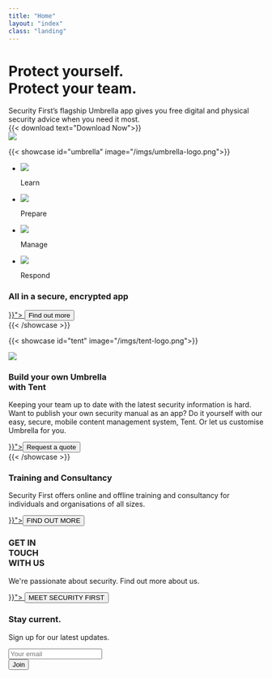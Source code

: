 ```yaml
---
title: "Home"
layout: "index"
class: "landing"
---
```

<div class="intro">
  <div class="container">
    <div class="row">
      <div class="col-lg-6 col-md-12">
        <div class="d-none d-lg-block spacer-top100"></div>
        <h1 class="">Protect yourself.<br>Protect your team.</h1>
        <div class="home-description">Security First’s flagship Umbrella app gives you free digital and physical security advice when you need it most.</div>		
        {{< download text="Download  Now">}}
      </div>
    </div>
  </div>
    <img class="d-none d-lg-block hero-app" src="/imgs/hero-app.png"/>
</div>

{{< showcase id="umbrella" image="/imgs/umbrella-logo.png">}}
<ul class="spacer-top70 col-12 list-inline text-center">
  <li class="list-inline-item">
    <img src="/imgs/learn.png" />
    <p class="data">Learn</p>
  </li>
  <li class="list-inline-item">
    <img src="/imgs/prepare.png" />
    <p class="data">Prepare</p>
  </li>
  <li class="list-inline-item">
    <img src="/imgs/manage.png" />
    <p class="data">Manage</p>
  </li>
  <li class="list-inline-item">
    <img src="/imgs/respond.png" />
    <p class="data">Respond</p>
  </li>
</ul>
<div class="col-9 text-center mx-auto spacer-top30 spacer-bottom30">
  <h3 class="center">All in a secure, encrypted app</h3>
  <a href="{{< ref "umbrella.md" >}}">
    <button type="button" class="btn btn-primary btn-spaced">Find out more</button>
  </a>
</div>
{{< /showcase >}}

{{< showcase id="tent" image="/imgs/tent-logo.png">}}
<div class="col-lg-6 spacer-top30">
  <img src="/imgs/tent-sketch.png"/>
</div>
<div class="col-lg-6">
  <h3 class="spacer-top30">Build your own Umbrella<br> with Tent</h3>
  <p class="subparagraph">Keeping your team up to date with the latest security information is hard. Want to publish your own security manual as an app? Do it yourself with our easy, secure, mobile content management system, Tent. Or let us customise Umbrella for you.</p>
  <a href="{{< ref "tent.md" >}}"><button type="button" class="btn btn-primary btn-spaced">Request a quote</button></a>
</div>
{{< /showcase >}}

<div id="training" class="yellow-wave">
  <div class="yellow-solid">
    <div class="container text-center">
      <div class="row">
        <div class="col-lg-6 offset-lg-3">
          <h3>Training and Consultancy</h3>
          <p>Security First offers online and offline training and consultancy for individuals and organisations of all sizes.</p>
          <a href="{{< ref "training.md" >}}"><button type="button" class="btn btn-primary btn-spaced">FIND OUT MORE</button></a>
        </div>
      </div>
    </div>
  </div>
</div>

<div id="contact" class="container">
  <div class="row spacer-top150 spacer-bottom150">
    <div class="col-6">
      <h3>GET IN<br>TOUCH<br>WITH US</h3>
    </div>
    <div class="col-6">
      <p class="right spacer-top30">We're passionate about security. Find out more about us.</p>
      <a href="{{< ref "about.md" >}}">
      <button type="button" class="btn btn-primary float-right">MEET SECURITY FIRST</button>
      </a>
    </div>
  </div>
</div>

<div class="newsletter">
  <div class="container">
    <div class="row">
      <div class="col-10 offset-1 text-center">
        <h3>Stay current.</h3>
        <p>Sign up for our latest updates.</p>
        <form class="mask" action="https://secfirst.us3.list-manage.com/subscribe/post?u=82b3d8f9b149832e060647ae7&amp;id=f73006cb61" method="post" id="mc-embedded-subscribe-form" name="mc-embedded-subscribe-form" class="form-inline validate" role="form" target="_blank" novalidate="">
                  <div class="form-group">
                    <input type="email" value="" name="EMAIL" class="form-control input-lg email" id="mce-EMAIL" placeholder="Your email" required="">
                  </div>
                  <button type="submit" class="btn btn-primary btn-spaced">Join</button>
                </form>
      </div>
    </div>
  </div>
</div>